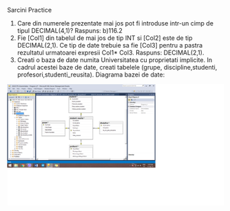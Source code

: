 Sarcini Practice
1. Care din numerele prezentate mai jos pot fi introduse intr-un cimp de tipul DECIMAL(4,1)?
Raspuns: b)116.2
2. Fie [Col1] din tabelul de mai jos de tip INT si [Col2] este de tip DECIMAL(2,1). Ce tip de date trebuie sa fie [Col3] pentru a pastra rezultatul urmatoarei expresii Col1* Col3. 
Raspuns: DECIMAL(2,1).
3. Creati o baza de date numita Universitatea cu proprietati implicite. In cadrul acestei baze de date, creati tabelele (grupe, discipline,studenti, profesori,studenti_reusita).
Diagrama bazei de date:
<img src= "diagrama.png"/>
